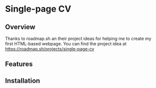 # Single-page CV

## Overview
Thanks to roadmap.sh an their project ideas for helping me to create my first HTML-based webpage.
You can find the project idea at https://roadmap.sh/projects/single-page-cv
## Features

## Installation